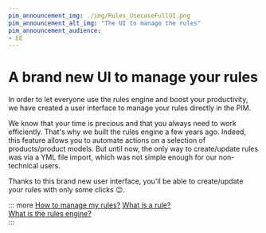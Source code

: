 ```yaml
---
pim_announcement_img: ./img/Rules_UsecaseFullUI.png
pim_announcement_alt_img: "The UI to manage the rules"
pim_announcement_audience:
- EE
---
```


# A brand new UI to manage your rules

In order to let everyone use the rules engine and boost your productivity, we have created a user interface to manage your rules directly in the PIM.  

We know that your time is precious and that you always need to work efficiently. That's why we built the rules engine a few years ago.
Indeed, this feature allows you to automate actions on a selection of products/product models. But until now, the only way to create/update rules was via a YML file import, which was not simple enough for our non-technical users.  

Thanks to this brand new user interface, you'll be able to create/update your rules with only some clicks :wink:.

::: more
[How to manage my rules?](../articles/manage-your-rules.html)
[What is a rule?](../articles/what-is-a-rule.html)  
[What is the rules engine?](../articles/get-started-with-the-rules-engine.html)   
:::
